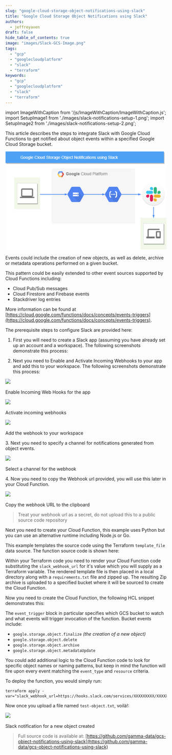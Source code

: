 ```yaml
---
slug: "google-cloud-storage-object-notifications-using-slack"
title: "Google Cloud Storage Object Notifications using Slack"
authors:	
  - jeffreyaven
draft: false
hide_table_of_contents: true
image: "images/Slack-GCS-Image.png"
tags: 
  - "gcp"
  - "googlecloudplatform"
  - "slack"
  - "terraform"
keywords:	
  - "gcp"
  - "googlecloudplatform"
  - "slack"
  - "terraform"
---
```


import ImageWithCaption from '/js/ImageWithCaption/ImageWithCaption.js';
import SetupImage1 from './images/slack-notifications-setup-1.png';
import SetupImage2 from './images/slack-notifications-setup-2.png';

This article describes the steps to integrate Slack with Google Cloud Functions to get notified about object events within a specified Google Cloud Storage bucket.

[![Google Cloud Storage Object Notifications using Slack](images/Slack-GCS.png)](images/Slack-GCS.png)

Events could include the creation of new objects, as well as delete, archive or metadata operations performed on a given bucket.

This pattern could be easily extended to other event sources supported by Cloud Functions including:

- Cloud Pub/Sub messages
- Cloud Firestore and Firebase events
- Stackdriver log entries

More information can be found at [https://cloud.google.com/functions/docs/concepts/events-triggers](https://cloud.google.com/functions/docs/concepts/events-triggers).

The prerequisite steps to configure Slack are provided here:

1. First you will need to create a Slack app (assuming you have already set up an account and a workspace). The following screenshots demonstrate this process:

<ImageWithCaption 
imageSrc={SetupImage1}
altText="Create a Slack app"
/>

<ImageWithCaption 
imageSrc={SetupImage2}
altText="Give the app a name and associate it with an existing Slack workspace"
/>

2. Next you need to Enable and Activate Incoming Webhooks to your app and add this to your workspace. The following screenshots demonstrate this process:

[![](https://i1.wp.com/www.cloudywithachanceofbigdata.com/wp-content/uploads/2019/11/slack-notifications-setup-3.png?fit=840%2C648&ssl=1)](https://cloudywithachanceofbigdata.com/wp-content/uploads/2019/11/slack-notifications-setup-3.png)

Enable Incoming Web Hooks for the app

[![](https://i1.wp.com/www.cloudywithachanceofbigdata.com/wp-content/uploads/2019/11/slack-notifications-setup-4.png?fit=840%2C648&ssl=1)](https://cloudywithachanceofbigdata.com/wp-content/uploads/2019/11/slack-notifications-setup-4.png)

Activate incoming webhooks

[![](https://i1.wp.com/www.cloudywithachanceofbigdata.com/wp-content/uploads/2019/11/slack-notifications-setup-5.png?fit=840%2C648&ssl=1)](https://cloudywithachanceofbigdata.com/wp-content/uploads/2019/11/slack-notifications-setup-5.png)

Add the webhook to your workspace

3\. Next you need to specify a channel for notifications generated from object events.

[![](https://i2.wp.com/www.cloudywithachanceofbigdata.com/wp-content/uploads/2019/11/slack-notifications-setup-6.png?fit=840%2C648&ssl=1)](https://cloudywithachanceofbigdata.com/wp-content/uploads/2019/11/slack-notifications-setup-6.png)

Select a channel for the webhook

4\. Now you need to copy the Webhook url provided, you will use this later in your Cloud Function.

[![](https://i1.wp.com/www.cloudywithachanceofbigdata.com/wp-content/uploads/2019/11/output-onlinepngtools.png?fit=840%2C648&ssl=1)](https://cloudywithachanceofbigdata.com/wp-content/uploads/2019/11/output-onlinepngtools.png)

Copy the webhook URL to the clipboard

> Treat your webhook url as a secret, do not upload this to a public source code repository

Next you need to create your Cloud Function, this example uses Python but you can use an alternative runtime including Node.js or Go.

This example templates the source code using the Terraform `template_file` data source. The function source code is shown here:

<script src="https://gist.github.com/jeffreyaven/e248abd1af393e58de84e8776161c8cb.js"></script>

Within your Terraform code you need to render your Cloud Function code substituting the `slack_webhook_url` for it's value which you will supply as a Terraform variable. The rendered template file is then placed in a local directory along with a `requirements.txt` file and zipped up. The resulting Zip archive is uploaded to a specified bucket where it will be sourced to create the Cloud Function.

<script src="https://gist.github.com/jeffreyaven/e247d09d33a4aca9154de081f3063978.js"></script>

Now you need to create the Cloud Function, the following HCL snippet demonstrates this:

<script src="https://gist.github.com/jeffreyaven/87e2e83e5b2b800d685a8d239280ca13.js"></script>

The `event_trigger` block in particular specifies which GCS bucket to watch and what events will trigger invocation of the function. Bucket events include:

- `google.storage.object.finalize` _(the creation of a new object)_
- `google.storage.object.delete`
- `google.storage.object.archive`
- `google.storage.object.metadataUpdate`

You could add additional logic to the Cloud Function code to look for specific object names or naming patterns, but keep in mind the function will fire upon every event matching the `event_type` and `resource` criteria.

To deploy the function, you would simply run:

```
terraform apply -var="slack_webhook_url=https://hooks.slack.com/services/XXXXXXXXX/XXXXXXXXX/XXXXXXXXXXXXXXXXXXXXXXXX"
```

Now once you upload a file named `test-object.txt`, voilà!:

[![](https://i0.wp.com/www.cloudywithachanceofbigdata.com/wp-content/uploads/2019/11/slack-notification.png?fit=840%2C630&ssl=1)](https://cloudywithachanceofbigdata.com/wp-content/uploads/2019/11/slack-notification.png)

Slack notification for a new object created

> Full source code is available at: [https://github.com/gamma-data/gcs-object-notifications-using-slack](https://github.com/gamma-data/gcs-object-notifications-using-slack)
